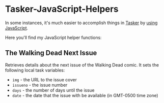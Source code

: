 # Tasker-JavaScript-Helpers

In some instances, it's much easier to accomplish things in [Tasker](https://play.google.com/store/apps/details?id=net.dinglisch.android.taskerm&hl=en) by [using JavaScript](http://tasker.dinglisch.net/userguide/en/javascript.html).

Here you'll find my JavaScript helper functions:

## The Walking Dead Next Issue

Retrieves details about the next issue of the Walking Dead comic. It sets the following local task variables:

- `img` - the URL to the issue cover
- `issueno` - the issue number
- `days` - the number of days until the issue
- `date` - the date that the issue with be available (in GMT-0500 time zone)
